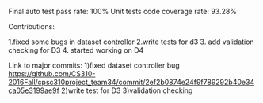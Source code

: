 Final auto test pass rate: 100% Unit tests code coverage rate: 93.28%

Contributions:

1.fixed some bugs in dataset controller 
2.write tests for d3
3. add validation checking for D3
4. started working on D4

Link to major commits: 
1)fixed dataset controller bug
https://github.com/CS310-2016Fall/cpsc310project_team34/commit/2ef2b0874e24f9f789292b40e34ca05e3199ae9f
2)write test for D3
3)validation checking 
